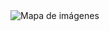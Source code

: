 <img src="imagenes/Poster SEPEX2021.jpg" alt="Mapa de imágenes" usemap="#enlaces" border="0"/>        
<map name="enlaces">
   <area alt="ir a la introduccion del manual" shape="rect" coords="1425,3167,2090,3562" 
         href="https://journals.sagepub.com/doi/10.1177/1747021819883963" target="_blank" />
</map>    
